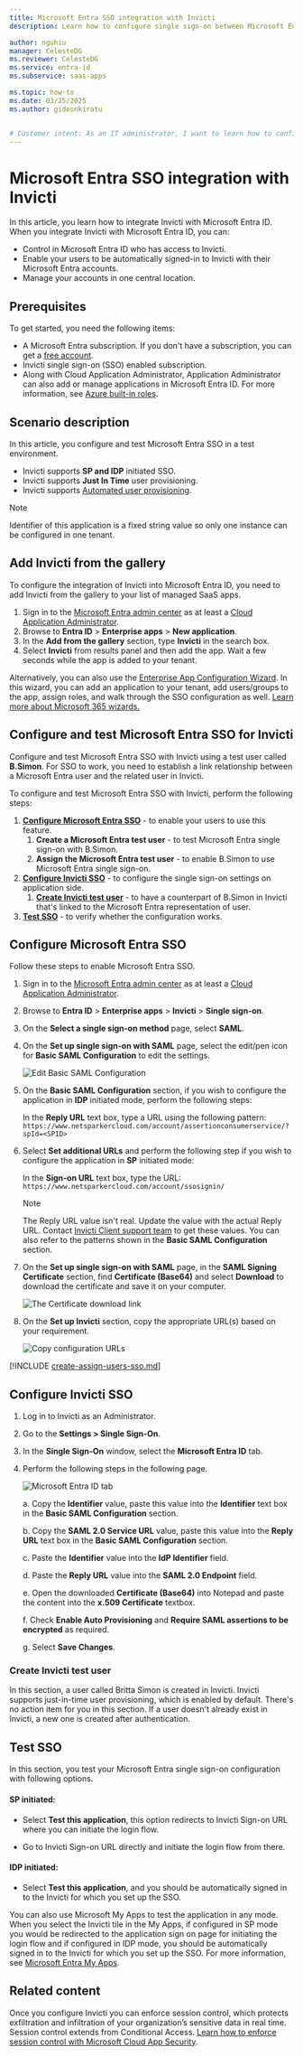 ```yaml
---
title: Microsoft Entra SSO integration with Invicti
description: Learn how to configure single sign-on between Microsoft Entra ID and Invicti.

author: nguhiu
manager: CelesteDG
ms.reviewer: CelesteDG
ms.service: entra-id
ms.subservice: saas-apps

ms.topic: how-to
ms.date: 03/25/2025
ms.author: gideonkiratu


# Customer intent: As an IT administrator, I want to learn how to configure single sign-on between Microsoft Entra ID and Netsparker Enterprise so that I can control who has access to Netsparker Enterprise, enable automatic sign-in with Microsoft Entra accounts, and manage my accounts in one central location.
---
```


# Microsoft Entra SSO integration with Invicti

In this article,  you learn how to integrate Invicti with Microsoft Entra ID. When you integrate Invicti with Microsoft Entra ID, you can:

* Control in Microsoft Entra ID who has access to Invicti.
* Enable your users to be automatically signed-in to Invicti with their Microsoft Entra accounts.
* Manage your accounts in one central location.

## Prerequisites

To get started, you need the following items:

* A Microsoft Entra subscription. If you don't have a subscription, you can get a [free account](https://azure.microsoft.com/free/).
* Invicti single sign-on (SSO) enabled subscription.
* Along with Cloud Application Administrator, Application Administrator can also add or manage applications in Microsoft Entra ID.
For more information, see [Azure built-in roles](~/identity/role-based-access-control/permissions-reference.md).

## Scenario description

In this article,  you configure and test Microsoft Entra SSO in a test environment.

* Invicti supports **SP and IDP** initiated SSO.
* Invicti supports **Just In Time** user provisioning.
* Invicti supports [Automated user provisioning](netsparker-enterprise-provisioning-tutorial.md).

> [!NOTE]
> Identifier of this application is a fixed string value so only one instance can be configured in one tenant.

## Add Invicti from the gallery

To configure the integration of Invicti into Microsoft Entra ID, you need to add Invicti from the gallery to your list of managed SaaS apps.

1. Sign in to the [Microsoft Entra admin center](https://entra.microsoft.com) as at least a [Cloud Application Administrator](~/identity/role-based-access-control/permissions-reference.md#cloud-application-administrator).
1. Browse to **Entra ID** > **Enterprise apps** > **New application**.
1. In the **Add from the gallery** section, type **Invicti** in the search box.
1. Select **Invicti** from results panel and then add the app. Wait a few seconds while the app is added to your tenant.

 Alternatively, you can also use the [Enterprise App Configuration Wizard](https://portal.office.com/AdminPortal/home?Q=Docs#/azureadappintegration). In this wizard, you can add an application to your tenant, add users/groups to the app, assign roles, and walk through the SSO configuration as well. [Learn more about Microsoft 365 wizards.](/microsoft-365/admin/misc/azure-ad-setup-guides)

<a name='configure-and-test-azure-ad-sso-for-invicti'></a>

## Configure and test Microsoft Entra SSO for Invicti

Configure and test Microsoft Entra SSO with Invicti using a test user called **B.Simon**. For SSO to work, you need to establish a link relationship between a Microsoft Entra user and the related user in Invicti.

To configure and test Microsoft Entra SSO with Invicti, perform the following steps:

1. **[Configure Microsoft Entra SSO](#configure-azure-ad-sso)** - to enable your users to use this feature.
    1. **Create a Microsoft Entra test user** - to test Microsoft Entra single sign-on with B.Simon.
    1. **Assign the Microsoft Entra test user** - to enable B.Simon to use Microsoft Entra single sign-on.
1. **[Configure Invicti SSO](#configure-invicti-sso)** - to configure the single sign-on settings on application side.
    1. **[Create Invicti test user](#create-invicti-test-user)** - to have a counterpart of B.Simon in Invicti that's linked to the Microsoft Entra representation of user.
1. **[Test SSO](#test-sso)** - to verify whether the configuration works.

<a name='configure-azure-ad-sso'></a>

## Configure Microsoft Entra SSO

Follow these steps to enable Microsoft Entra SSO.

1. Sign in to the [Microsoft Entra admin center](https://entra.microsoft.com) as at least a [Cloud Application Administrator](~/identity/role-based-access-control/permissions-reference.md#cloud-application-administrator).
1. Browse to **Entra ID** > **Enterprise apps** > **Invicti** > **Single sign-on**.
1. On the **Select a single sign-on method** page, select **SAML**.
1. On the **Set up single sign-on with SAML** page, select the edit/pen icon for **Basic SAML Configuration** to edit the settings.

   ![Edit Basic SAML Configuration](common/edit-urls.png)

1. On the **Basic SAML Configuration** section, if you wish to configure the application in **IDP** initiated mode, perform the following steps: 

    In the **Reply URL** text box, type a URL using the following pattern:
    `https://www.netsparkercloud.com/account/assertionconsumerservice/?spId=<SPID>`

1. Select **Set additional URLs** and perform the following step if you wish to configure the application in **SP** initiated mode:

    In the **Sign-on URL** text box, type the URL:
    `https://www.netsparkercloud.com/account/ssosignin/`

	> [!NOTE]
	> The Reply URL value isn't real. Update the value with the actual Reply URL. Contact [Invicti Client support team](mailto:support@netsparker.com) to get these values. You can also refer to the patterns shown in the **Basic SAML Configuration** section. 

1. On the **Set up single sign-on with SAML** page, in the **SAML Signing Certificate** section,  find **Certificate (Base64)** and select **Download** to download the certificate and save it on your computer.

	![The Certificate download link](common/certificatebase64.png)

1. On the **Set up Invicti** section, copy the appropriate URL(s) based on your requirement.

	![Copy configuration URLs](common/copy-configuration-urls.png)

<a name='create-an-azure-ad-test-user'></a>

[!INCLUDE [create-assign-users-sso.md](~/identity/saas-apps/includes/create-assign-users-sso.md)]

## Configure Invicti SSO

1.  Log in to Invicti as an Administrator.

1. Go to the **Settings > Single Sign-On**.

1. In the **Single Sign-On** window, select the **Microsoft Entra ID** tab. 

1. Perform the following steps in the following page.

    ![Microsoft Entra ID tab](./media/netsparker-enterprise-tutorial/configure-sso.png)

    a. Copy the **Identifier** value, paste this value into the **Identifier** text box in the **Basic SAML Configuration** section.

    b. Copy the **SAML 2.0 Service URL** value, paste this value into the **Reply URL** text box in the **Basic SAML Configuration** section.

    c. Paste the **Identifier** value into the **IdP Identifier** field.

    d. Paste the **Reply URL** value into the **SAML 2.0 Endpoint** field.

    e. Open the downloaded **Certificate (Base64)** into Notepad and paste the content into the **x.509 Certificate** textbox.

    f. Check **Enable Auto Provisioning** and **Require SAML assertions to be encrypted** as required.

    g. Select **Save Changes**.

### Create Invicti test user

In this section, a user called Britta Simon is created in Invicti. Invicti supports just-in-time user provisioning, which is enabled by default. There's no action item for you in this section. If a user doesn't already exist in Invicti, a new one is created after authentication.

## Test SSO 

In this section, you test your Microsoft Entra single sign-on configuration with following options. 

#### SP initiated:

* Select **Test this application**, this option redirects to Invicti Sign-on URL where you can initiate the login flow.  

* Go to Invicti Sign-on URL directly and initiate the login flow from there.

#### IDP initiated:

* Select **Test this application**, and you should be automatically signed in to the Invicti for which you set up the SSO. 

You can also use Microsoft My Apps to test the application in any mode. When you select the Invicti tile in the My Apps, if configured in SP mode you would be redirected to the application sign on page for initiating the login flow and if configured in IDP mode, you should be automatically signed in to the Invicti for which you set up the SSO. For more information, see [Microsoft Entra My Apps](/azure/active-directory/manage-apps/end-user-experiences#azure-ad-my-apps).

## Related content

Once you configure Invicti you can enforce session control, which protects exfiltration and infiltration of your organization’s sensitive data in real time. Session control extends from Conditional Access. [Learn how to enforce session control with Microsoft Cloud App Security](/cloud-app-security/proxy-deployment-aad).
